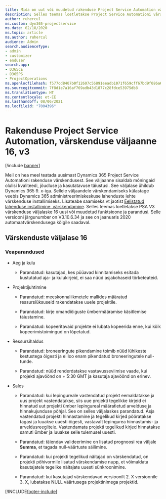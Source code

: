 ```yaml
---
title: Mida on uut või muudetud rakenduse Project Service Automation värskenduse väljaandes 16, V3
description: Selles teemas loetletakse Project Service Automationi värskenduse väljalaske 16, V3 saadaolevaid funktsioone ja parandusi.
author: ruhercul
ms.custom: dyn365-projectservice
ms.date: 02/18/2020
ms.topic: article
ms.author: ruhercul
audience: Admin
search.audienceType:
- admin
- customizer
- enduser
search.app:
- D365CE
- D365PS
- ProjectOperations
ms.openlocfilehash: f577cd8407b0f12607c56891eeadb1071f659cff67bd9f086a6b3bbec6376e9d
ms.sourcegitcommit: 7f8d1e7a16af769adb43d1877c28fdce53975db8
ms.translationtype: HT
ms.contentlocale: et-EE
ms.lasthandoff: 08/06/2021
ms.locfileid: "7004396"
---
```

# <a name="project-service-automation-update-release-16-v3"></a>Rakenduse Project Service Automation, värskenduse väljaanne 16, v3

[!include [banner](../includes/psa-now-project-operations.md)]

Meil on hea meel teatada uusimast Dynamics 365 Project Service Automationi rakenduse värskendusest. See väljaanne sisaldab mõningaid olulisi kvaliteedi, jõudluse ja kasutatavuse täiustusi.  See väljalase ühildub Dynamics 365 9. x-iga. Sellele väljaandele värskendamiseks külastage veebis Dynamics 365 administreerimiskeskuse lahenduste lehte värskenduse installimiseks. Lisateabe saamiseks vt jaotist [Eelistatud lahenduse installimine, värskendamine](/dynamics365/project-service/upgrade-psa-home-page).
Selles teemas loetletakse PSA V3 värskenduse väljalaske 16 uusi või muudetud funktsioone ja parandusi. Selle versiooni järgunumber on V3.10.6.34 ja see on jaanuaris 2020 automaatvärskendusega kõigile saadaval.


## <a name="update-release-16"></a>Värskenduste väljalase 16

### <a name="bug-fixes"></a>Veaparandused

-   Aeg ja kulu

    -   Parandatud: kasutajad, kes püüavad kinnitamiseks esitada kustutatud aja- ja kulukirjeid, ei saa nüüd asjakohaseid tõrketeateid.

-   Projektijuhtimine

    -   Parandatud: meeskonnaliikmetele mallides määratud ressursiüksuseid rakendatakse uuele projektile.

    -   Parandatud: kirje omandiõiguste ümbermääramise käsitlemise täiustamine.

    -   Parandatud: kopeeritavaid projekte ei lubata kopeerida enne, kui kõik kopeerimistoimingud on lõpetatud.

-   Ressursihaldus

    -   Parandatud: broneeringute pikendamine toimib nüüd lühikeste kestustega õigesti ja ei loo enam pikendatud broneeringutele null-tunde.

    -   Parandatud: nüüd renderdatakse vastavusseviimise vaade, kui projekti ajavöönd on + 5:30 GMT ja kasutaja ajavöönd on erinev.

-   Sales

    -   Parandatud: kui lepingureale vastendatud projekt eemaldatakse ja uus projekt vastendatakse, siis uue projekti tegelikke kirjeid ei hinnatud uut projekti ümber lepingureal määratletud arvelduse ja hinnakujunduse põhjal. See on selles väljalaskes parandatud. Äsja vastendatud projekti hinnastamine ja tegelikud kirjed pööratakse tagasi ja luuakse uuesti õigesti, vastavalt lepingurea hinnastamis- ja arveldusreeglitele. Vastendamata projekti tegelikud kirjed hinnatakse samuti ümber ja luuakse selle tulemusel uuesti.

    -   Parandatud: täiendav valideerimine on lisatud prognoosi rea väljale **Summa**, et tagada null-väärtuste säilimine.

    -   Parandatud: kui projekti tegelikud näitajad on värskendatud, on projekti põhivormile lisatud värskendamise nupp, et võimaldata kasutajatele tegelike näitajate uuesti sünkroonimine.

    -   Parandatud: kui kasutajad värskendavad versioonilt 2. X versioonile 3. X, lubatakse NULL väärtusega projektinimega projektid.



[!INCLUDE[footer-include](../includes/footer-banner.md)]
